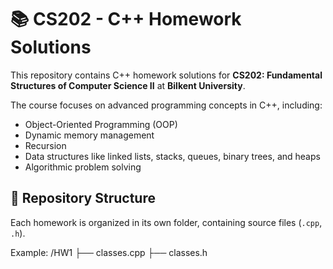# 📚 CS202 - C++ Homework Solutions

This repository contains C++ homework solutions for **CS202: Fundamental Structures of Computer Science II** at **Bilkent University**.

The course focuses on advanced programming concepts in C++, including:
- Object-Oriented Programming (OOP)
- Dynamic memory management
- Recursion
- Data structures like linked lists, stacks, queues, binary trees, and heaps
- Algorithmic problem solving

## 📁 Repository Structure
Each homework is organized in its own folder, containing source files (`.cpp`, `.h`).

Example:
/HW1
├── classes.cpp
├── classes.h
